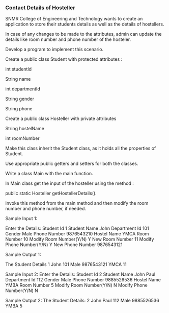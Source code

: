 ### Contact Details of Hosteller
SNMR College of Engineering and Technology wants to create an application to store their students details as well as the details of hostellers.

In case of any changes to be made to the attributes,  admin can update the details like room number and phone number of the hosteler.

Develop a program to implement this scenario.

Create a public class Student with  protected attributes :

int studentId

String name

int departmentId

String gender

String phone

 

Create a public class Hosteller with private attributes

 

String hostelName

int roomNumber

Make this class inherit the Student class, as it holds all the properties of Student. 

Use appropriate public getters and setters for both the classes.

Write a class Main with the main function.

In Main class get the input of the hosteller using the method :

public static Hosteller getHostellerDetails().

Invoke this method from the main method and then modify the room number and phone number, if needed.

Sample Input 1:

Enter the Details:
Student Id
1
Student Name
John
Department Id
101
Gender
Male
Phone Number
9876543210
Hostel Name
YMCA
Room Number
10
Modify Room Number(Y/N)
Y
New Room Number
11
Modify Phone Number(Y/N)
Y
New Phone Number
9876543121


Sample Output 1:


The Student Details
1 John 101 Male 9876543121 YMCA 11

Sample Input 2:
Enter the Details:
Student Id
2
Student Name
John Paul
Department Id
112
Gender
Male
Phone Number
9885526536
Hostel Name
YMBA
Room Number
5
Modify Room Number(Y/N)
N
Modify Phone Number(Y/N)
N


Sample Output 2:
The Student Details:
2 John Paul 112 Male 9885526536 YMBA 5


